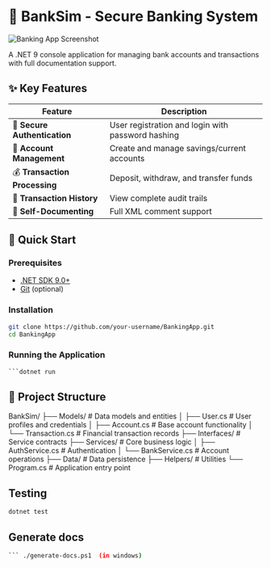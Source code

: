 # 🏦 BankSim - Secure Banking System

![Banking App Screenshot](https://via.placeholder.com/800x400?text=BankSim+Screenshot) <!-- Replace with actual screenshot -->

A .NET 9 console application for managing bank accounts and transactions with full documentation support.

## ✨ Key Features

| Feature | Description |
|---------|-------------|
| 🔐 **Secure Authentication** | User registration and login with password hashing |
| 💼 **Account Management** | Create and manage savings/current accounts |
| 💰 **Transaction Processing** | Deposit, withdraw, and transfer funds |
| 📜 **Transaction History** | View complete audit trails |
| 📝 **Self-Documenting** | Full XML comment support |

## 🚀 Quick Start

### Prerequisites
- [.NET SDK 9.0+](https://dotnet.microsoft.com/download)
- [Git](https://git-scm.com/) (optional)

### Installation
```bash
git clone https://github.com/your-username/BankingApp.git
cd BankingApp


```

### Running the Application
```bash
```dotnet run

```

## 📂 Project Structure
BankSim/
├── Models/           # Data models and entities
│   ├── User.cs       # User profiles and credentials
│   ├── Account.cs    # Base account functionality
│   └── Transaction.cs # Financial transaction records
├── Interfaces/       # Service contracts
├── Services/         # Core business logic
│   ├── AuthService.cs # Authentication
│   └── BankService.cs # Account operations
├── Data/             # Data persistence
├── Helpers/          # Utilities
└── Program.cs        # Application entry point


## Testing
```bash
dotnet test

```
## Generate docs
```bash
``` ./generate-docs.ps1  (in windows)